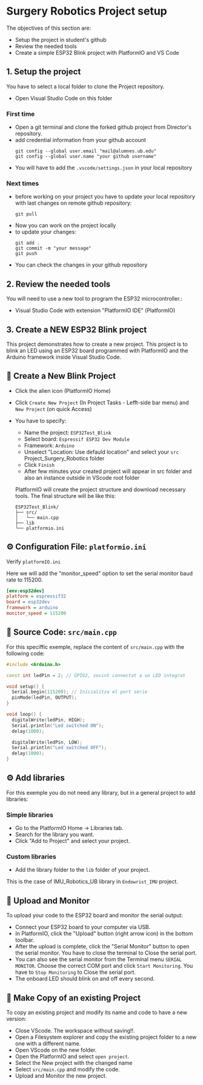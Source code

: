 # **Surgery Robotics Project setup**

The objectives of this section are:
- Setup the project in student's github
- Review the needed tools
- Create a simple ESP32 Blink project with PlatformIO and VS Code

## **1. Setup the project**

You have to select a local folder to clone the Project repository. 
- Open Visual Studio Code on this folder

### First time
- Open a git terminal and clone the forked github project from Director's repository.
- add credential information from your github account
  ````shell
  git config --global user.email "mail@alumnes.ub.edu" 
  git config --global user.name "your github username"
  ````
- You will have to add the `.vscode/settings.json` in your local repository

### Next times
- before working on your project you have to update your local repository with last changes on remote github repository:
  ````shell
  git pull
  ````
- Now you can work on the project locally
- to update your changes:
  ````shell
  git add .
  git commit -m "your message"
  git push
  ````
- You can check the changes in your github repository

## **2. Review the needed tools**

You will need to use a new tool to program the ESP32 microcontroller.:
- Visual Studio Code with extension "PlatformIO IDE" (PlatformIO)


## **3. Create a NEW ESP32 Blink project**

This project demonstrates how to create a new project. This project is to blink an LED using an ESP32 board programmed with PlatformIO and the Arduino framework inside Visual Studio Code.

## 🚀 Create a New Blink Project

- Click the alien icon (PlatformIO Home)
- Click `Create New Project` (In Project Tasks - Lefft-side bar menu) and `New Project` (on quick Access)
- You have to specify:
  - Name the project: `ESP32Test_Blink`
  - Select board: `Espressif ESP32 Dev Module`
  - Framework: `Arduino`
  - Unselect "Location: Use defauld location" and select your `src` Project_Surgery_Robotics folder
  - Click `Finish`
  - After few minutes your created project will appear in src folder and also an instance outside in VScode root folder

  PlatformIO will create the project structure and download necessary tools. The final structure will be like this:

    ```
    ESP32Test_Blink/
    ├── src/
    │   └── main.cpp
    ├── lib
    └── platformio.ini
    ```

## ⚙️ Configuration File: `platformio.ini`

Verify `platformIO.ini`

Here we will add the "monitor_speed" option to set the serial monitor baud rate to 115200.

  ```ini
  [env:esp32dev]
  platform = espressif32
  board = esp32dev
  framework = arduino
  monitor_speed = 115200
  ```

## 🧾 Source Code: `src/main.cpp`

For this speciffic exemple, replace the content of `src/main.cpp` with the following code:
```cpp
#include <Arduino.h>

const int ledPin = 2; // GPIO2, sovint connectat a un LED integrat

void setup() {
  Serial.begin(115200); // Inicialitza el port sèrie
  pinMode(ledPin, OUTPUT);
}

void loop() {
  digitalWrite(ledPin, HIGH);
  Serial.println("Led switched ON");
  delay(1000);

  digitalWrite(ledPin, LOW);
  Serial.println("Led switched OFF");
  delay(1000);
}
```

## ⚙️ Add libraries

For this exemple you do not need any library, but in a general project to add libraries:

### Simple libraries
- Go to the PlatformIO Home → Libraries tab.
- Search for the library you want.
- Click "Add to Project" and select your project.
### Custom libraries
- Add the library folder to the `lib` folder of your project.

This is the case of IMU_Robotics_UB library in `Endowrist_IMU` project.

## 🚀 Upload and Monitor

To upload your code to the ESP32 board and monitor the serial output:

- Connect your ESP32 board to your computer via USB.
- In PlatformIO, click the "Upload" button (right arrow icon) in the bottom toolbar.
- After the upload is complete, click the "Serial Monitor" button to open the serial monitor. You have to close the terminal to Close the serial port.
- You can also see the serial monitor from the Terminal menu `SERIAL MONITOR`. Choose the correct COM port and click `Start Monitoring`. You have to `Stop Monitoring` to Close the serial port.
- The onboard LED should blink on and off every second.

## 🚀 Make Copy of an existing Project 

To copy an existing project and modify its name and code to have a new version:

- Close VScode. The workspace without saving!!.
- Open a Filesystem explorer and copy the existing project folder to a new one with a different name.
- Open VScode on the new folder.
- Open the PlatformIO and select `open project`.
- Select the New project with the changed name
- Select `src/main.cpp` and modify the code.
- Upload and Monitor the new project.